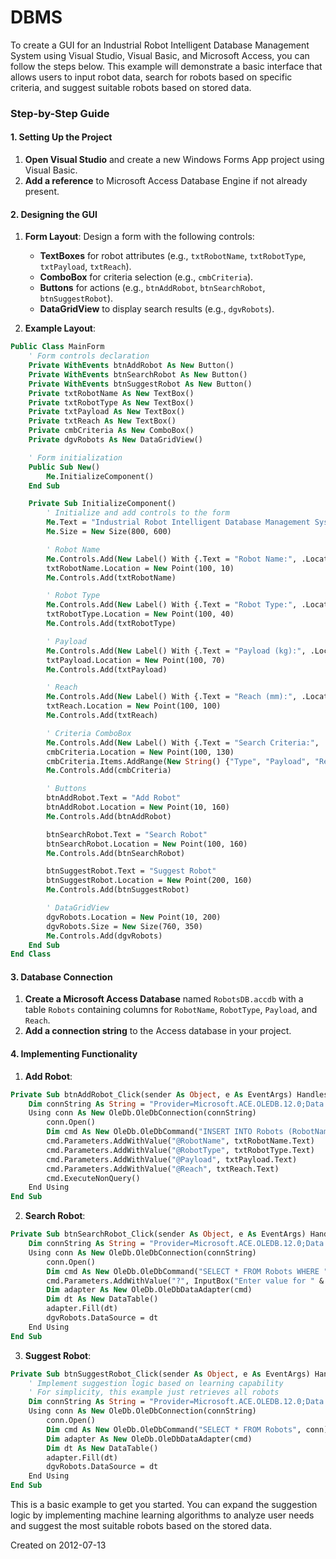 # DBMS

To create a GUI for an Industrial Robot Intelligent Database Management System using Visual Studio, Visual Basic, and Microsoft Access, you can follow the steps below. This example will demonstrate a basic interface that allows users to input robot data, search for robots based on specific criteria, and suggest suitable robots based on stored data.

### Step-by-Step Guide

#### 1. Setting Up the Project

1. **Open Visual Studio** and create a new Windows Forms App project using Visual Basic.
2. **Add a reference** to Microsoft Access Database Engine if not already present.

#### 2. Designing the GUI

1. **Form Layout**: Design a form with the following controls:
    - **TextBoxes** for robot attributes (e.g., `txtRobotName`, `txtRobotType`, `txtPayload`, `txtReach`).
    - **ComboBox** for criteria selection (e.g., `cmbCriteria`).
    - **Buttons** for actions (e.g., `btnAddRobot`, `btnSearchRobot`, `btnSuggestRobot`).
    - **DataGridView** to display search results (e.g., `dgvRobots`).

2. **Example Layout**:
```vb
Public Class MainForm
    ' Form controls declaration
    Private WithEvents btnAddRobot As New Button()
    Private WithEvents btnSearchRobot As New Button()
    Private WithEvents btnSuggestRobot As New Button()
    Private txtRobotName As New TextBox()
    Private txtRobotType As New TextBox()
    Private txtPayload As New TextBox()
    Private txtReach As New TextBox()
    Private cmbCriteria As New ComboBox()
    Private dgvRobots As New DataGridView()

    ' Form initialization
    Public Sub New()
        Me.InitializeComponent()
    End Sub

    Private Sub InitializeComponent()
        ' Initialize and add controls to the form
        Me.Text = "Industrial Robot Intelligent Database Management System"
        Me.Size = New Size(800, 600)

        ' Robot Name
        Me.Controls.Add(New Label() With {.Text = "Robot Name:", .Location = New Point(10, 10)})
        txtRobotName.Location = New Point(100, 10)
        Me.Controls.Add(txtRobotName)

        ' Robot Type
        Me.Controls.Add(New Label() With {.Text = "Robot Type:", .Location = New Point(10, 40)})
        txtRobotType.Location = New Point(100, 40)
        Me.Controls.Add(txtRobotType)

        ' Payload
        Me.Controls.Add(New Label() With {.Text = "Payload (kg):", .Location = New Point(10, 70)})
        txtPayload.Location = New Point(100, 70)
        Me.Controls.Add(txtPayload)

        ' Reach
        Me.Controls.Add(New Label() With {.Text = "Reach (mm):", .Location = New Point(10, 100)})
        txtReach.Location = New Point(100, 100)
        Me.Controls.Add(txtReach)

        ' Criteria ComboBox
        Me.Controls.Add(New Label() With {.Text = "Search Criteria:", .Location = New Point(10, 130)})
        cmbCriteria.Location = New Point(100, 130)
        cmbCriteria.Items.AddRange(New String() {"Type", "Payload", "Reach"})
        Me.Controls.Add(cmbCriteria)

        ' Buttons
        btnAddRobot.Text = "Add Robot"
        btnAddRobot.Location = New Point(10, 160)
        Me.Controls.Add(btnAddRobot)

        btnSearchRobot.Text = "Search Robot"
        btnSearchRobot.Location = New Point(100, 160)
        Me.Controls.Add(btnSearchRobot)

        btnSuggestRobot.Text = "Suggest Robot"
        btnSuggestRobot.Location = New Point(200, 160)
        Me.Controls.Add(btnSuggestRobot)

        ' DataGridView
        dgvRobots.Location = New Point(10, 200)
        dgvRobots.Size = New Size(760, 350)
        Me.Controls.Add(dgvRobots)
    End Sub
End Class
```

#### 3. Database Connection

1. **Create a Microsoft Access Database** named `RobotsDB.accdb` with a table `Robots` containing columns for `RobotName`, `RobotType`, `Payload`, and `Reach`.
2. **Add a connection string** to the Access database in your project.

#### 4. Implementing Functionality

1. **Add Robot**:
```vb
Private Sub btnAddRobot_Click(sender As Object, e As EventArgs) Handles btnAddRobot.Click
    Dim connString As String = "Provider=Microsoft.ACE.OLEDB.12.0;Data Source=RobotsDB.accdb;"
    Using conn As New OleDb.OleDbConnection(connString)
        conn.Open()
        Dim cmd As New OleDb.OleDbCommand("INSERT INTO Robots (RobotName, RobotType, Payload, Reach) VALUES (?, ?, ?, ?)", conn)
        cmd.Parameters.AddWithValue("@RobotName", txtRobotName.Text)
        cmd.Parameters.AddWithValue("@RobotType", txtRobotType.Text)
        cmd.Parameters.AddWithValue("@Payload", txtPayload.Text)
        cmd.Parameters.AddWithValue("@Reach", txtReach.Text)
        cmd.ExecuteNonQuery()
    End Using
End Sub
```

2. **Search Robot**:
```vb
Private Sub btnSearchRobot_Click(sender As Object, e As EventArgs) Handles btnSearchRobot.Click
    Dim connString As String = "Provider=Microsoft.ACE.OLEDB.12.0;Data Source=RobotsDB.accdb;"
    Using conn As New OleDb.OleDbConnection(connString)
        conn.Open()
        Dim cmd As New OleDb.OleDbCommand("SELECT * FROM Robots WHERE " & cmbCriteria.SelectedItem & " = ?", conn)
        cmd.Parameters.AddWithValue("?", InputBox("Enter value for " & cmbCriteria.SelectedItem))
        Dim adapter As New OleDb.OleDbDataAdapter(cmd)
        Dim dt As New DataTable()
        adapter.Fill(dt)
        dgvRobots.DataSource = dt
    End Using
End Sub
```

3. **Suggest Robot**:
```vb
Private Sub btnSuggestRobot_Click(sender As Object, e As EventArgs) Handles btnSuggestRobot.Click
    ' Implement suggestion logic based on learning capability
    ' For simplicity, this example just retrieves all robots
    Dim connString As String = "Provider=Microsoft.ACE.OLEDB.12.0;Data Source=RobotsDB.accdb;"
    Using conn As New OleDb.OleDbConnection(connString)
        conn.Open()
        Dim cmd As New OleDb.OleDbCommand("SELECT * FROM Robots", conn)
        Dim adapter As New OleDb.OleDbDataAdapter(cmd)
        Dim dt As New DataTable()
        adapter.Fill(dt)
        dgvRobots.DataSource = dt
    End Using
End Sub
```

This is a basic example to get you started. You can expand the suggestion logic by implementing machine learning algorithms to analyze user needs and suggest the most suitable robots based on the stored data.


Created on 2012-07-13